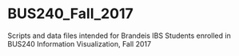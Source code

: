 # BUS240_Fall_2017

Scripts and data files intended for Brandeis IBS Students enrolled in BUS240 Information Visualization, Fall 2017

